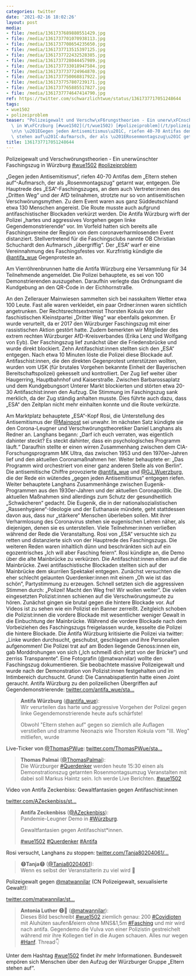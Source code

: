 ```yaml
---
categories: twitter
date: '2021-02-16 18:02:26'
layout: post
media:
- file: /media/1361737689880551429.jpg
- file: /media/1361737701070938113.jpg
- file: /media/1361737708654235650.jpg
- file: /media/1361737713515397125.jpg
- file: /media/1361737722432528385.jpg
- file: /media/1361737728044457989.jpg
- file: /media/1361737733018947584.jpg
- file: /media/1361737737724964870.jpg
- file: /media/1361737750068817922.jpg
- file: /media/1361737757807239171.jpg
- file: /media/1361737765885517827.jpg
- file: /media/1361737774647414790.jpg
ref: https://twitter.com/schwarzlichtwue/status/1361737717051248644
tags:
- wue1502
- polizeiproblem
teaser: "Polizeigewalt und Verschw\xF6rungstheorien - Ein unerw\xFCnschter Faschingszug\
  \ in W\xFCrzburg [#wue1502](/t/wue1502) [#polizeiproblem](/t/polizeiproblem)\n\n\
  \n\n \u201EGegen jeden Antisemitismus\u201C, riefen 40-70 Antifas dem \u201EEltern\
  \ stehen auf\u201C-Aufmarsch, der als \u201ERosenmontagszug\u201C getarnt war, entgegen. "
title: 1361737717051248644
---
```

Polizeigewalt und Verschwörungstheorien - Ein unerwünschter Faschingszug in Würzburg [#wue1502](/t/wue1502) [#polizeiproblem](/t/polizeiproblem)



 „Gegen jeden Antisemitismus“, riefen 40-70 Antifas dem „Eltern stehen auf“-Aufmarsch, der als „Rosenmontagszug“ getarnt war, entgegen. 
Die Hauptrede des „ESA“-Faschingszuges, an dem auch Vertreter:innen des „Dritten Weg“ und der AfD teilnahmen, strotzte nur so von antisemitischen Verschwörungsmythen. Zu dem Event waren aus ganz Süddeutschland etwa 130 Menschen angereist. 
Die Route musste auch aufgrund antifaschistischer Blockaden verkürzt werden. Die Antifa Würzburg wirft der Polizei „hartes und aggressives Vorgehen gegen linke Gegendemonstrierende“ vor. 
Im Vorfeld hatten sich bereits alle Faschingsvereine der Region von dem coronaverharmlosenden Event distanziert. Stellvertretend für die Faschingsclubs nannte OB Christian Schuchardt den Aufmarsch „übergriffig“. Der „ESA“ warf er eine Vereinnahmung des Faschingsfestes vor. 
Kurzfristig kündigte die [@antifa_wue](https://twitter.com/antifa_wue) Gegenproteste an.



Am Vierröhrenbrunnen hatte die Antifa Würzburg eine Versammlung für 34 Teilnehmende angemeldet. Die Polizei behauptete, es sei von 100 Demonstrierenden auszugehen. Daraufhin verlegte das Ordnungsamt die Kundgebung an den QR-Code in der Eichhornstraße. 



An den Zellerauer Mainwiesen sammelten sich bei nasskaltem Wetter etwa 100 Leute. Fast alle waren verkleidet, ein paar Ordner:innen waren sichtlich angetrunken.
Der Rechtsrechtsextremist Thorsten Kokula von der faschistischen Kleinstpartei „Dritter Weg“ war ebenfalls gekommen. Er wurde verurteilt, da er 2017 den Würzburger Faschingszug mit einer rassistischen Aktion gestört hatte.
Zudem bemerkten wir Mitglieder des extrem rechten Würzburger AfD-Kreisverbandes (Erika Lenz und Wolfgang von Eyb).
Der Faschingszug lief zunächst über die Friedensbrücke und wurde direkt blockiert. Zehn Antifaschist:innen stellten sich den „ESA“ entgegen. Nach etwa 10 Minuten löste die Polizei diese Blockade auf. Antifaschist:innen, die den direkten Gegenprotest unterstützen wollten, wurden vom USK (für brutales Vorgehen bekannte Einheit der Bayerischen Bereitschaftspolizei) gekesselt und kontrolliert.
Der Zug lief weiter über Haugerring, Hauptbahnhof und Kaiserstraße. Zwischen Barbarossaplatz und dem Kundgebungsort Unterer Markt blockierten und störten etwa 20-30 Antifaschist:innen den Aufzug. Die Stimmung im Faschingszug sank merklich, da der Zug ständig anhalten musste.
Dies führte auch dazu, dass „ESA“ den Zeitplan nicht mehr einhalten konnte und die Route verkürzte. 



Am Marktplatz behauptete „ESA“-Kopf Rosi, die Unterstellung des Antisemitismus der [@Mainpost](https://twitter.com/Mainpost) sei unwahr.
Im nächsten Satz kündigte sie den Corona-Leugner und Verschwörungstheoretiker Daniel Langhans als Redner an. Langhans begann: „Darf ich euch verraten, was eigentlich dahinter steckt? Es steckt dahinter, dass ein psychologisches Programm läuft.“
Daraufhin stellte er einen wirren Zusammenhang zwischen dem CIA-Forschungsprogramm MK Ultra, das zwischen 1953 und den 1970er-Jahren lief und den aktuellen Coronamaßnahmen her. Weiter behauptete er: „Das Programm wird orchestriert von einer ganz anderen Stelle als von Berlin“.
Die antisemitische Chiffre provozierte [@antifa_wue](https://twitter.com/antifa_wue) und [@GJ_Wuerzburg](https://twitter.com/GJ_Wuerzburg), die der Rede ein wütendes „gegen jeden Antisemitismus“ entgegen riefen.
Weiter behauptete Langhans Zusammenhänge zwischen Eugenik-Programmen aus den 1930er-Jahren und der aktuellen Coronapolitik. Die aktuellen Maßnahmen sind allerdings zum Schutz der gesundheitlich „Schwächeren“ gedacht.
Die Eugenik, die in der nationalsozialistischen „Rassenhygiene“-Ideologie und der Euthanasie mündete, geht stattdessen davon aus, dass nur „stärkere“ Menschen überleben sollen. Mit ihrer Verharmlosung des Coronavirus stehen sie eugenischen Lehren näher, als diejenigen, denen sie es unterstellen. Viele Teilnehmer:innen verließen während der Rede die Veranstaltung. Rosi von „ESA“ versuchte sich zu retten und distanzierte sich von der Hauptrede des Faschingszugs.
Die weiteren Reden waren inhaltlich dünn und beschränkten sich auf ein egozentrisches „Ich will aber Fasching feiern“. Rosi kündigte an, die Demo über die alte Mainbrücke zu verkürzen. Die Antifaschist:innen eilten auf die Mainbrücke.
Zwei antifaschistische Blockaden stellten sich auf der Mainbrücke dem skurrilen Spektakel entgegen. Zunächst versuchten die eher schlecht gelaunten Querdenker:innen mit einem „Oh wie ist das schön“, Partystimmung zu erzeugen. Schnell setzten sich die aggressiven Stimmen durch:
„Polizei! Macht den Weg frei! Wir wollen weiter“. Die vielen eingesetzten Polizist:innen schienen auf die Verschwörungsmeute zu hören. Zunächst gingen sie brutal gegen die hintere Blockade vor. Auf Videos ist zu sehen wie ein Polizist ein Banner zerreißt.
Zeitgleich schoben die Polizist:innen die vordere Blockade mit wesentlicher weniger Gewalt in die Einbuchtung der Mainbrücke.
Während die vordere Blockade nach dem Vorbeiziehen des Faschingszugs freigelassen wurde, kesselte die Polizei die hintere Blockade. Die Antifa Würzburg kritisierte die Polizei via twitter: „Linke wurden durchsucht, geschubst, geschlagen und ihre Personalien aufgenommen!
Die Polizei trat auf am Boden liegende Genoss:innen ein, gab Morddrohungen von sich („Ich schmeiß dich jetzt von der Brücke“) und zerriss Transparente“. Eine Fotografin (@matwannilar) wollte den Faschingszug dokumentieren.
Sie beobachtete massive Polizeigewalt und wurde nach der Demonstration von Polizist:innen festgehalten und im Intimbereich durchsucht. Grund: Die Cannabispatientin hatte einen Joint geraucht.
Antifa Würzburg zu den polizeilichen Übergriffen auf Gegendemonstrierende: [twitter.com/antifa_wue/sta…](https://twitter.com/antifa_wue/status/1361399284743237635)
> <b>Antifa Würzburg</b> ([@antifa_wue](https://twitter.com/antifa_wue)):  
>Wir verurteilen das harte und aggressive Vorgehen der Polizei gegen linke Gegendemonstrierende heute aufs schärfste!   
>  
>  
>  
>Obwohl "Eltern stehen auf" gegen so ziemlich alle Auflagen verstießen und stramme Neonazis wie Thorsten Kokula vom "III. Weg" mitliefen, wurde  


Live-Ticker von [@ThomasPWue](https://twitter.com/ThomasPWue): [twitter.com/ThomasPWue/sta…](https://twitter.com/ThomasPWue/status/1361286403674542088)
> <b>Thomas Palmai</b> ([@ThomasPalmai](https://twitter.com/ThomasPalmai)):  
>Die Würzburger [#Querdenker](/t/querdenker) werden heute 15:30 einen als Demonstrationszug getarnten Rosenmontagsumzug Veranstalten mit dabei soll Markus Haintz sein. Ich werde Live Berichten. [#wue1502](/t/wue1502)  


Video von Antifa Zeckenbiss: Gewaltfantasien gegen Antifaschist:innen

[twitter.com/AZeckenbiss/st…](https://twitter.com/AZeckenbiss/status/1361349761622814722)
> <b>Antifa Zeckenbiss</b> ([@AZeckenbiss](https://twitter.com/AZeckenbiss)):  
>Pandemie-Leugner Demo in [#Würzburg](/t/würzburg).  
>  
>Gewaltfantasien gegen Antifaschist\*innen.  
>  
>[#wue1502](/t/wue1502) [#Querdenker](/t/querdenker) [#Antifa](/t/antifa)   


Rosi versucht, Langhans zu stoppen: [twitter.com/Tanja80204061/…](https://twitter.com/Tanja80204061/status/1361352823733182468)
> <b>😷Tanja😷</b> ([@Tanja80204061](https://twitter.com/Tanja80204061)):  
>Wenn es selbst der Veranstalterin zu viel wird 🙈   


Polizeigewalt gegen [@matwannilar](https://twitter.com/matwannilar) (CN Polizeigewalt, sexualisierte Gewalt!):

[twitter.com/matwannilar/st…](https://twitter.com/matwannilar/status/1361466196156104704)
> <b>Antonia Luther 😷🌱</b> ([@matwannilar](https://twitter.com/matwannilar)):  
>Dieses Bild beschreibt [#wue1502](/t/wue1502) ziemlich genau: 200 [#Covidioten](/t/covidioten) mit Aluhüten saufen&amp;feiern ohne MNS&amp;1,5m [#Fasching](/t/fasching) und mir wird nach antifa. Gegendemo die Vulva von einer Polizistin gestreichelt während mir ihre Kollegen tief in die Augen schauen. Alles nur wegen [#Hanf](/t/hanf). Thread👇   


Unter dem Hashtag [#wue1502](/t/wue1502) findet ihr mehr Informationen. Bundesweit empören sich Menschen über den Aufzug der Würzburger Gruppe „Eltern stehen auf“.